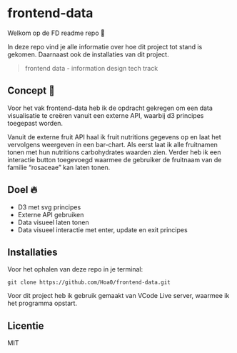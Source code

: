 # frontend-data


Welkom op de FD readme repo :wave:

In deze repo vind je alle informatie over hoe dit project tot stand is gekomen. Daarnaast ook de installaties van dit project.
>frontend data - information design tech track

## Concept :page_facing_up:
Voor het vak frontend-data heb ik de opdracht gekregen om een data visualisatie te creëren vanuit een externe API, waarbij d3 principes toegepast worden. 

Vanuit de externe fruit API haal ik fruit nutritions gegevens op en laat het vervolgens weergeven in een bar-chart. Als eerst laat ik alle fruitnamen tonen met hun nutritions carbohydrates waarden zien. Verder heb ik een interactie button toegevoegd waarmee de gebruiker de fruitnaam van de familie “rosaceae” kan laten tonen.

## Doel :fire:
- D3 met svg principes 
- Externe API gebruiken
- Data visueel laten tonen
- Data visueel interactie met enter, update en exit principes

## Installaties
Voor het ophalen van deze repo in je terminal:
```commandline
git clone https://github.com/Hoa0/frontend-data.git
```

Voor dit project heb ik gebruik gemaakt van VCode Live server, waarmee ik het programma opstart.

## Licentie 
MIT



